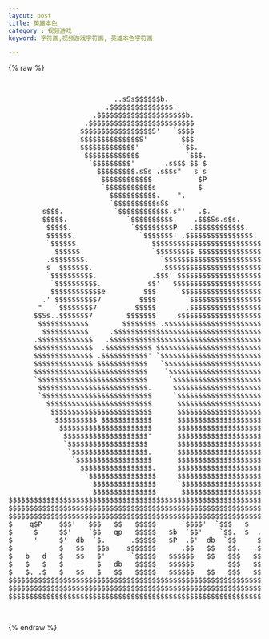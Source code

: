 ```yaml
---
layout: post
title: 英雄本色
category : 视频游戏
keyword: 字符画,视频游戏字符画, 英雄本色字符画

---
```

{% raw %}
<pre>


                         ..sSs$$$$$$b.                                       
                       .$$$$$$$$$$$$$$$.                                     
                    .$$$$$$$$$$$$$$$$$$$$$b.                                 
                  .$$$$$$$$$$$$$$$$$$$$$$$$$                                 
                 $$$$$$$$$$$$$$$$$S'   `$$$$                                 
                 $$$$$$$$$$$$$$S'        $$$                                 
                 $$$$$$$$$$$$$'          `$$.                                
                 `$$$$$$$$$$$$$           `$$$.                              
                   `$$$$$$$$$'       .s$$$ $$ $                              
                     $$$$$$$$$.sSs .s$$s"   s s                              
                      $$$$$$$$$$$$           $P                              
                      `$$$$$$$$$$$s          $                               
                        $$$$$$$$$$$.    ",                                   
                        `$$$$$$$$$$sS$                                       
        s$$$.            `$$$$$$$$$$$$.s"'   .$.                             
        $$$$$.              `$$$$$$$$$$.    .$$$Ss.s$s.                      
         $$$$$.              `$$$$$$$$$P   .$$$$$$$$$$$$.                    
         $$$$$$.               `$$$$$$$' .$$$$$$$$$$$$$$$$.                  
         `$$$$$$.                 $$$$$$$$$$$$$$$$$$$$$$$$$$$$$$$s.          
           $$$$$$.                `$$$$$$$$$ $$$$$$$$$$$$$$$$$$$$$$$$s.      
         .s$$$$$$$.                 `$$$$$$$$$$$$$$$$$$$$$$$$$$$$$$$$$$$.    
         s  $$$$$$$.                .$$$$$$$$$$$$$$$$$$$$$$$$$$$$$$$$$$$$.   
         `$$$$$$$$$$.             .$$$' $$$$$$$$$$$$$$$$$$$$$$$$$$$$$$$$$$.  
          `$$$$$$$$$$.           s$'   $$$$$$$$$$$$$$$$$$$$$$$$$$$$$$$$$$$$$.
          $$$$$$$$$$$$e         $$$     `$$$$$$$$$$$$$$$$$$$$$$$$$$$$$$$$$$$$
        .' $$$$$$$$$$7         $$$$       `$$$$$$$$$$$$$$$$$$$$$$$$$$$$$$$$$$
       "   `$$$$$$$$7         $$$$$       .$$$$$$$$$$$$$$$$$$$$$$$$$$$$$$$$$$
      $$Ss..$$$$$$$7        $$$$$$$    .s$$$$$$$$$$$$$$$$$$$$$$$$$$$$$$$$$$$$
       $$$$$$$$$$$$        $$$$$$$$ .s$$$$$$$$$$$$$$$$$$$$$$$$$$$$$$$$$$$$$$$
        $$$$$$$$$$$     .$$$$$$$$$$$$$$$$$$$$$$$$$$$$$$$$$$$$$$$$$$$$$$$$$$$$
      .$$$$$$$$$$$$$   .$$$$$$$$$$$$$$$$$$$$$$$$$$$$$$$$$$$$$$$$$$$$$$$$$$$$$
      $$$$$$$$$$$$$$  .$$$$$$$$$$$ $$$$$$$$$$$$$$$$$$$$$$$$$$$$$$$$$$$$$$$$$$
      $$$$$$$$$$$$$$ .$$$$$$$$$$$' `$$$$$$$$$$$$$$$$$$$$$$$$$$$$$$$$$$$$$$$$$
      $$$$$$$$$$$$$$ $$$$$$$$$$$$   `$$$$$$$$$$$$$$$$$$$$$$$$$$$$$$$$$$$$$$$$
      $$$$$$$$$$$$$$$$$$$$$$$$$$$    `$$$$$$$$$$$$$$$$$$$$$$$$$$$$$$$$$$$$$$$
      `$$$$$$$$$$$$$$$$$$$$$$$$$$     `$$$$$$$$$$$$$$$$$$$$$$$$$$$$$$$$$$$$$$
       $$$$$$$$$$$$$$$$$$$$$$$$$$.     $$$$$$$$$$$$$$$$$$$$$$$$$$$$$$$$$$$$$$
       `$$$$$$$$$$$$$$$$$$$$$$$$$$     `$$$$$$$$$$$$$$$$$$$$$$$$$$$$$$$$$$$$$
         $$$$$$$$$$$$$$$$$$$$$$$$$      $$$$$$$$$$$$$$$$$$$$$$$$$$$$$$$$$$$$$
          $$$$$$$$$$$$$$$$$$$$$$$$      $$$$$$$$$$$$$$$$$$$$$$$$$$$$$$$$$$$$$
           $$$$$$$$$$ $$$$$$$$$$$$      $$$$$$$$$$$$$$$$$$$$$$$$$$$$$$$$$$$$$
            $$$$$$$$$$$$$$$$$$$$$$      $$$$$$$$$$$$$$$$$$$$$$$$$$$$$$$$$$$$$
             $$$$$$$$$$$$$$$$$$$$'      $$$$$$$$$$$$$$$$$$$$$$$$$$$$$$$$$$$$$
             `$$$$$$$$$$$$$$$$$$$       $$$$$$$$$$$$$$$$$$$$$$$$$$$$$$$$$$$$$
              `$$$$$$$$$$$$$$$$$$.      $$$$$$$$$$$$$$$$$$$$$$$$$$$$$$$$$$$$$
               `$$$$$$$$$$$$$$$$$$      $$$$$$$$$$$$$$$$$$$$$$$$$$$$$$$$$$$$$
                 $$$$$$$$$$$$$$$$$.     $$$$$$$$$$$$$$$$$$$$$$$$$$$$$$$$$$$$$
                  `$$$$$$$$$$$$$$$$     $$$$$$$$$$$$$$$$$$$$$$$$$$$$$$$$$$$$$
                    $$$$$$$$$$$$$$$     `$$$$$$$$$$$$$$$$$$$$$$$$$$$$$$$$$$$$
                    $$$$$$$$$$$$$$$      $$$$$$$$$$$$$$$$$$$$$$$$$$$$$$$$$$$$
$$$$$$$$$$$$$$$$$$$$$$$$$$$$$$$$$$$$$$$$$$$$$$$$$$$$$$$$$$$$$$$$$$$$$$$$$$$$$
$$$$$$$$$$$$$$$$$$$$$$$$$$$$$$$$$$$$$$$$$$$$$$$$$$$$$$$$$$$$$$$$$$$$$$$$$$$$$
$$$$$$$$$$$$$$$$$$$$$$$$$$$$$$$$$$$$$$$$$$$$$$$$$$$$$$$$$$$$$$$$$$$$$$$$$$$$$
$    q$P    $$$'  `$$$   $$   $$$$$      `$$$$'  `$$$   $   $$   q$   $     $
$     $     $$'    `$$   qp   $$$$$   $b  `$$'    `$$.  $  .$$    q   $   $$$
$     '     $'  db  `$.      .$$$$$   $P  .$'  db  `$$     $$$        $   $$$
$           $   $$   $$s    s$$$$$$      .$$   $$   $$.   .$$$        $     $
$   b   d   $   $$   $'      `$$$$$   $$$$$$   $$   $$$   $$$$        $   $$$
$   $   $   $        $   db   $$$$$   $$$$$$        $$$   $$$$   b    $   $$$
$   $. .$   $   $$   $   $$   $$$$$   $$$$$$   $$   $$$   $$$$   $b   $     $
$$$$$$$$$$$$$$$$$$$$$$$$$$$$$$$$$$$$$$$$$$$$$$$$$$$$$$$$$$$$$$$$$$$$$$$$$$$$$
$$$$$$$$$$$$$$$$$$$$$$$$$$$$$$$$$$$$$$$$$$$$$$$$$$$$$$$$$$$$$$$$$$$$$$$$$$$$$
$$$$$$$$$$$$$$$$$$$$$$$$$$$$$$$$$$$$$$$$$$$$$$$$$$$$$$$$$$$$$$$$$$$$$$$$ dp $

 </pre>
{% endraw %}
